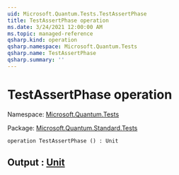 ```yaml
---
uid: Microsoft.Quantum.Tests.TestAssertPhase
title: TestAssertPhase operation
ms.date: 3/24/2021 12:00:00 AM
ms.topic: managed-reference
qsharp.kind: operation
qsharp.namespace: Microsoft.Quantum.Tests
qsharp.name: TestAssertPhase
qsharp.summary: ''
---
```


# TestAssertPhase operation

Namespace: [Microsoft.Quantum.Tests](xref:Microsoft.Quantum.Tests)

Package: [Microsoft.Quantum.Standard.Tests](https://nuget.org/packages/Microsoft.Quantum.Standard.Tests)




```qsharp
operation TestAssertPhase () : Unit
```


## Output : [Unit](xref:microsoft.quantum.lang-ref.unit)

